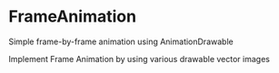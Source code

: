 # FrameAnimation

Simple frame-by-frame animation using AnimationDrawable

Implement Frame Animation by using various drawable vector images
